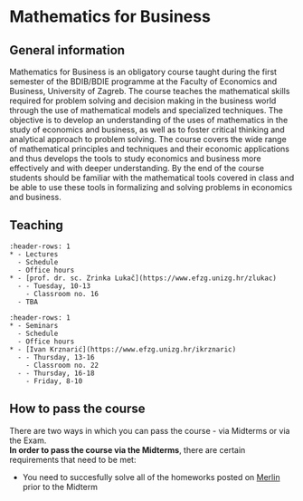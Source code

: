 # Mathematics for Business

## General information
Mathematics for Business is an obligatory course taught during the first semester of the BDIB/BDIE programme at the Faculty of Economics and Business, University of Zagreb. The course teaches the mathematical skills required for problem solving and decision making in the business world through the use of mathematical models and specialized techniques. The objective is to develop an understanding of the uses of mathematics in the study of economics and business, as well as to foster critical thinking and analytical approach to problem solving. The course covers the wide range of mathematical principles and techniques and their economic applications and thus develops the tools to study economics and business more effectively and with deeper understanding. By the end of the course students should be familiar with the mathematical tools covered in class and be able to use these tools in formalizing and solving problems in economics and business.
## Teaching
```{list-table}
:header-rows: 1
* - Lectures
  - Schedule
  - Office hours
* - [prof. dr. sc. Zrinka Lukač](https://www.efzg.unizg.hr/zlukac)
  - - Tuesday, 10-13
    - Classroom no. 16
  - TBA
```
```{list-table}
:header-rows: 1
* - Seminars
  - Schedule
  - Office hours
* - [Ivan Krznarić](https://www.efzg.unizg.hr/ikrznaric)
  - - Thursday, 13-16
    - Classroom no. 22
  - - Thursday, 16-18
    - Friday, 8-10
```
## How to pass the course
There are two ways in which you can pass the course - via Midterms or via the Exam. \
**In order to pass the course via the Midterms**, there are certain requirements that need to be met:
- You need to succesfully solve all of the homeworks posted on [Merlin](https://moodle.srce.hr/) prior to the Midterm